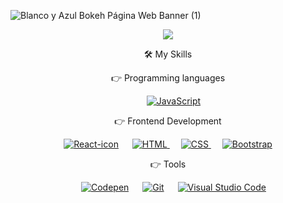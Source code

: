 
![Blanco y Azul Bokeh Página Web Banner (1)](https://user-images.githubusercontent.com/104109557/186052615-064899cc-6747-4fa1-b1c1-aff5fbf2abeb.png)
<p align="center">
   <a href="https://github.com/CodeWhiteWeb/CodeWhiteWeb"><img src="https://readme-typing-svg.herokuapp.com?color=%6DBDFF&center=true&vCenter=true&lines=+Bienvenidxs!;Mi+nombre+es+Luna+Bercernelo;Desarrolladora+TRAINEE/JR;HTML+CSS+JS+REACT+%3C3"></a>
</p>
<p align="center"> 
🛠️ My Skills
</p>

<p align="center"> 
👉 Programming languages
</p>

<p align="center"> 
  &emsp;
  <a href="https://developer.mozilla.org/en-US/docs/Web/JavaScript" target="_blank"> 
     <img alt="JavaScript" src="https://img.shields.io/badge/JavaScript%20-%23F7DF1E.svg?logo=javascript&logoColor=black">
  </a>
</p>

<p align="center"> 
👉 Frontend Development
</p>

<p align="center"> 
 <a title="Facebook, Public domain, via Wikimedia Commons" href="https://commons.wikimedia.org/wiki/File:React-icon.svg"><img alt="React-icon" src="https://upload.wikimedia.org/wikipedia/commons/thumb/a/a7/React-icon.svg/30px-React-icon.svg.png"></a>
  &emsp; 
  <a href="https://www.w3.org/html/" target="_blank"> 
   <img alt="HTML" src="https://img.shields.io/badge/HTML5%20-%23E34F26.svg?logo=html5&logoColor=white">
  </a>   
  &emsp;
  <a href="https://www.w3schools.com/css/" target="_blank">
    <img alt="CSS" src="https://img.shields.io/badge/CSS%20-%231572B6.svg?logo=css3&logoColor=white">
  </a> 
   &emsp;
  <a href="https://getbootstrap.com" target="_blank"> 
    <img alt="Bootstrap" src="https://img.shields.io/badge/Bootstrap-%23563D7C.svg?style=flat&logo=bootstrap&logoColor=white"/>
  </a>
</p>
<p align="center"> 
👉 Tools
</p>
<p align="center">
  &emsp;
    <a href="#"><img alt="Codepen" src="https://img.shields.io/badge/Codepen-000000.svg?logo=codepen&logoColor=white"></a>
  &emsp;
    <a href="#"><img alt="Git" src="https://img.shields.io/badge/Git%20-%23F05033.svg?logo=git&logoColor=white"></a>
  &emsp;
    <a href="#"><img alt="Visual Studio Code" src="https://img.shields.io/badge/Visual%20Studio%20Code-0078d7.svg?logo=visual-studio-code&logoColor=white">     </a>
</p>

<!--
**Lubercer/lubercer** is a ✨ _special_ ✨ repository because its `README.md` (this file) appears on your GitHub profile.

Here are some ideas to get you started:

- 🔭 I’m currently working on ...
- 🌱 I’m currently learning ...
- 👯 I’m looking to collaborate on ...
- 🤔 I’m looking for help with ...
- 💬 Ask me about ...
- 📫 How to reach me: ...
- 😄 Pronouns: ...
- ⚡ Fun fact: ...
-->
